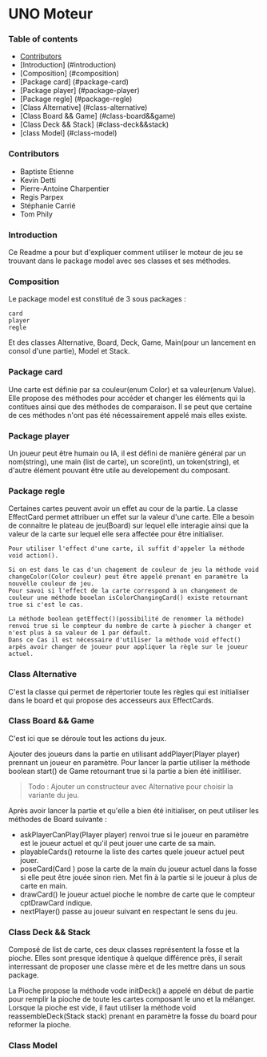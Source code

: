 # UNO Moteur

### Table of contents

- [Contributors](#contributors)
- [Introduction] (#introduction)
- [Composition] (#composition)
- [Package card] (#package-card)
- [Package player] (#package-player)
- [Package regle] (#package-regle)
- [Class Alternative] (#class-alternative)
- [Class Board && Game] (#class-board&&game)
- [Class Deck && Stack] (#class-deck&&stack)
- [class Model] (#class-model)

### Contributors

* Baptiste Etienne
* Kevin Detti
* Pierre-Antoine Charpentier
* Regis Parpex
* Stéphanie Carrié
* Tom Phily

### Introduction

Ce Readme a pour but d'expliquer comment utiliser le moteur de jeu se trouvant dans le package model avec ses classes et ses méthodes.

### Composition

Le package model est constitué de 3 sous packages :
```
card
player
regle
```
Et des classes Alternative, Board, Deck, Game, Main(pour un lancement en consol d'une partie), Model et Stack.

### Package card

Une carte est définie par sa couleur(enum Color) et sa valeur(enum Value).
Elle propose des méthodes pour accéder et changer les éléments qui la contitues ainsi que des méthodes de comparaison. Il se peut que certaine de ces méthodes n'ont pas été nécessairement appelé mais elles existe.

### Package player

Un joueur peut être humain ou IA, il est défini de manière général par un nom(string), une main (list de carte), un score(int), un token(string), et d'autre élément pouvant être utile au developement du composant.

### Package regle

Certaines cartes peuvent avoir un effet au cour de la partie.
La classe EffectCard permet attribuer un effet sur la valeur d'une carte.
Elle a besoin de connaitre le plateau de jeu(Board) sur lequel elle interagie ainsi que la valeur de la carte sur lequel elle sera affectée pour être initialiser.

```
Pour utiliser l'effect d'une carte, il suffit d'appeler la méthode void action().

Si on est dans le cas d'un chagement de couleur de jeu la méthode void changeColor(Color couleur) peut être appelé prenant en paramètre la nouvelle couleur de jeu.
Pour savoi si l'effect de la carte correspond à un changement de couleur une méthode booelan isColorChangingCard() existe retournant true si c'est le cas.

La méthode boolean getEffect()(possibilité de renommer la méthode) renvoi true si le compteur du nombre de carte à piocher à changer et n'est plus à sa valeur de 1 par défault.
Dans ce Cas il est nécessaire d'utiliser la méthode void effect() arpès avoir changer de joueur pour appliquer la règle sur le joueur actuel.
```

### Class Alternative

C'est la classe qui permet de répertorier toute les règles qui est initialiser dans le board et qui propose des accesseurs aux EffectCards.

### Class Board && Game

C'est ici que se déroule tout les actions du jeux.

Ajouter des joueurs dans la partie en utilisant addPlayer(Player player) prennant un joueur en paramètre.
Pour lancer la partie utiliser la méthode boolean start() de Game retournant true si la partie a bien été initliliser.
> Todo : Ajouter un constructeur avec Alternative pour choisir la variante du jeu.

Après avoir lancer la partie et qu'elle a bien été initialiser, on peut utiliser les méthodes de Board suivante :
 - askPlayerCanPlay(Player player) renvoi true si le joueur en paramètre est le joueur actuel et qu'il peut jouer une carte de sa main.
 - playableCards() retourne la liste des cartes quele joueur actuel peut jouer.
 - poseCard(Card ) pose la carte de la main du joueur actuel dans la fosse si elle peut être jouée sinon rien. Met fin à la partie si le joueur à plus de carte en main.
 - drawCard() le joueur actuel pioche le nombre de carte que le compteur cptDrawCard indique.
 - nextPlayer() passe au joueur suivant en respectant le sens du jeu.

### Class Deck && Stack

Composé de list de carte, ces deux classes représentent la fosse et la pioche.
Elles sont presque identique à quelque différence près, il serait interressant de proposer une classe mère et de les mettre dans un sous package.

La Pioche propose la méthode vode initDeck() a appelé en début de partie pour remplir la pioche de toute les cartes composant le uno et la mélanger.
Lorsque la pioche est vide, il faut utiliser la méthode void reassembleDeck(Stack stack) prenant en paramètre la fosse du board pour reformer la pioche.

### Class Model